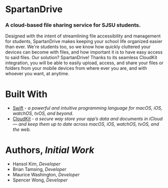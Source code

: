 # SpartanDrive
### A cloud-based file sharing service for SJSU students.

Designed with the intent of streamlining file accessibility and management for students, SpartanDrive makes keeping your school life organized easier than ever. We're students too, so we know how quickly cluttered your devices can become with files, and how important it is to have easy access to said files. Our solution? SpartanDrive! Thanks to its seamless CloudKit integration, you will be able to easily upload, access, and share your files or folders from your mobile devices from where ever you are, and with whoever you want, at anytime.

# Built With

* [Swift](https://developer.apple.com/swift/) - *a powerful and intuitive programming language for macOS, iOS, watchOS, tvOS, and beyond.*
* [CloudKit](https://developer.apple.com/icloud/cloudkit/) - *a secure way store your app’s data and documents in iCloud — and keep them up to date across macOS, iOS, watchOS, tvOS, and the web.*

# Authors, *Initial Work*

* Hansol Kim, *Developer*
* Brian Tamsing, *Developer*
* Maurice Washington, *Developer*
* Spencer Wong, *Developer*